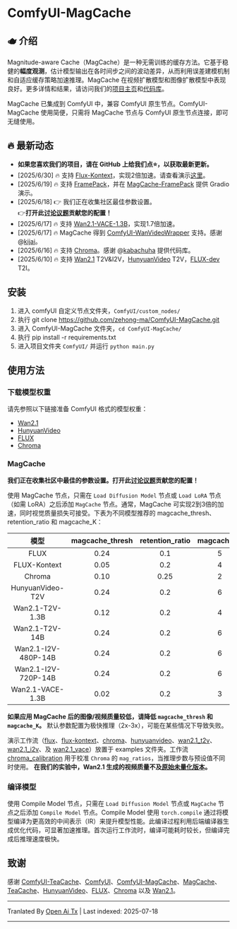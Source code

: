 ﻿
# ComfyUI-MagCache

## 🫖 介绍
Magnitude-aware Cache（MagCache）是一种无需训练的缓存方法。它基于稳健的**幅度观测**，估计模型输出在各时间步之间的波动差异，从而利用误差建模机制和自适应缓存策略加速推理。MagCache 在视频扩散模型和图像扩散模型中表现良好。更多详情和结果，请访问我们的[项目主页](https://zehong-ma.github.io/MagCache)和[代码库](https://github.com/Zehong-Ma/MagCache)。

MagCache 已集成到 ComfyUI 中，兼容 ComfyUI 原生节点。ComfyUI-MagCache 使用简便，只需将 MagCache 节点与 ComfyUI 原生节点连接，即可无缝使用。

## 🔥 最新动态
- **如果您喜欢我们的项目，请在 GitHub 上给我们点⭐，以获取最新更新。**
- [2025/6/30] 🔥 支持 [Flux-Kontext](https://huggingface.co/black-forest-labs/FLUX.1-Kontext-dev)，实现2倍加速。请查看演示[这里](https://github.com/user-attachments/assets/79d5f654-5828-442d-b1a1-9b754c17e457)。
- [2025/6/19] 🔥 支持 [FramePack](https://github.com/lllyasviel/FramePack)，并在 [MagCache-FramePack](https://github.com/Zehong-Ma/MagCache) 提供 Gradio 演示。
- [2025/6/18] 👉 我们正在收集社区最佳参数设置。<br> 👉**打开此[讨论议题](https://github.com/Zehong-Ma/ComfyUI-MagCache/issues/15)贡献您的配置！**
- [2025/6/17] 🔥 支持 [Wan2.1-VACE-1.3B](https://github.com/ali-vilab/VACE)，实现1.7倍加速。
- [2025/6/17] 🔥 MagCache 得到 [ComfyUI-WanVideoWrapper](https://github.com/kijai/ComfyUI-WanVideoWrapper) 支持。感谢 @[kijai](https://github.com/kijai)。
- [2025/6/16] 🔥 支持 [Chroma](https://huggingface.co/lodestones/Chroma)。感谢 @[kabachuha](https://github.com/kabachuha) 提供代码库。
- [2025/6/10] 🔥 支持 [Wan2.1](https://github.com/Wan-Video/Wan2.1) T2V&I2V，[HunyuanVideo](https://github.com/Tencent/HunyuanVideo) T2V，[FLUX-dev](https://github.com/black-forest-labs/flux) T2I。

## 安装
<!-- 推荐通过 ComfyUI-Manager 安装。只需在节点列表中搜索 ComfyUI-MagCache 并点击安装。
### 手动安装 -->
1. 进入 comfyUI 自定义节点文件夹，`ComfyUI/custom_nodes/`
2. 执行 git clone https://github.com/zehong-ma/ComfyUI-MagCache.git
3. 进入 ComfyUI-MagCache 文件夹，`cd ComfyUI-MagCache/`
4. 执行 pip install -r requirements.txt
5. 进入项目文件夹 `ComfyUI/` 并运行 `python main.py`
## 使用方法

### 下载模型权重
请先参照以下链接准备 ComfyUI 格式的模型权重：
- [Wan2.1](https://comfyanonymous.github.io/ComfyUI_examples/wan/)
- [HunyuanVideo](https://comfyanonymous.github.io/ComfyUI_examples/hunyuan_video/)
- [FLUX](https://comfyanonymous.github.io/ComfyUI_examples/flux/)
- [Chroma](https://huggingface.co/lodestones/Chroma)

### MagCache

**我们正在收集社区中最佳的参数设置。打开此[讨论议题](https://github.com/Zehong-Ma/ComfyUI-MagCache/issues/15)贡献您的配置！**

使用 MagCache 节点，只需在 `Load Diffusion Model` 节点或 `Load LoRA` 节点（如需 LoRA）之后添加 `MagCache` 节点。通常，MagCache 可实现2到3倍的加速，同时视觉质量损失可接受。下表为不同模型推荐的 magcache_thresh、retention_ratio 和 magcache_K：

<div align="center">

| 模型                         |   magcache_thresh |   retention_ratio |    magcache_K     |  
|:----------------------------:|:-----------------:|:-----------------:|:-----------------:|
| FLUX                         |        0.24       |         0.1       |         5         |
| FLUX-Kontext                 |        0.05       |         0.2       |         4         |
| Chroma                       |        0.10       |         0.25      |         2         |
| HunyuanVideo-T2V             |        0.24       |         0.2       |         6         |
| Wan2.1-T2V-1.3B              |        0.12       |         0.2       |         4         |
| Wan2.1-T2V-14B               |        0.24       |         0.2       |         6         |
| Wan2.1-I2V-480P-14B          |        0.24       |         0.2       |         6         |
| Wan2.1-I2V-720P-14B          |        0.24       |         0.2       |         6         |
| Wan2.1-VACE-1.3B             |        0.02       |         0.2       |         3         |

</div>

**如果应用 MagCache 后的图像/视频质量较低，请降低 `magcache_thresh` 和 `magcache_K`。** 默认参数配置为极快推理（2x-3x），可能在某些情况下导致失败。

演示工作流（[flux](https://raw.githubusercontent.com/Zehong-Ma/ComfyUI-MagCache/main/./examples/flux.json)、[flux-kontext](https://raw.githubusercontent.com/Zehong-Ma/ComfyUI-MagCache/main/./examples/flux_1_kontext_dev.json)、[chroma](https://raw.githubusercontent.com/Zehong-Ma/ComfyUI-MagCache/main/./examples/chroma.json)、[hunyuanvideo](https://raw.githubusercontent.com/Zehong-Ma/ComfyUI-MagCache/main/./examples/hunyuanvideo.json)、[wan2.1_t2v](https://raw.githubusercontent.com/Zehong-Ma/ComfyUI-MagCache/main/./examples/wan2.1_t2v.json)、[wan2.1_i2v](https://raw.githubusercontent.com/Zehong-Ma/ComfyUI-MagCache/main/./examples/wan2.1_i2v.json)、及 [wan2.1_vace](https://raw.githubusercontent.com/Zehong-Ma/ComfyUI-MagCache/main/./examples/wan2.1_vace.json)）放置于 examples 文件夹。工作流 [chroma_calibration](https://raw.githubusercontent.com/Zehong-Ma/ComfyUI-MagCache/main/./examples/chroma_calibration.json) 用于校准 `Chroma` 的 `mag_ratios`，当推理步数与预设值不同时使用。
**在我们的实验中，Wan2.1 生成的视频质量不及[原始未量化版本](https://github.com/Wan-Video/Wan2.1)。**

### 编译模型
使用 Compile Model 节点，只需在 `Load Diffusion Model` 节点或 `MagCache` 节点之后添加 `Compile Model` 节点。Compile Model 使用 `torch.compile` 通过将模型编译为更高效的中间表示（IR）来提升模型性能。此编译过程利用后端编译器生成优化代码，可显著加速推理。首次运行工作流时，编译可能耗时较长，但编译完成后推理速度极快。
<!-- 使用示例如下： -->
<!-- ![](https://raw.githubusercontent.com/Zehong-Ma/ComfyUI-MagCache/main/./assets/compile.png) -->

## 致谢
感谢 [ComfyUI-TeaCache](https://github.com/welltop-cn/ComfyUI-TeaCache)、[ComfyUI](https://github.com/comfyanonymous/ComfyUI)、[ComfyUI-MagCache](https://github.com/wildminder/ComfyUI-MagCache)、[MagCache](https://github.com/Zehong-Ma/MagCache/)、[TeaCache](https://github.com/ali-vilab/TeaCache)、[HunyuanVideo](https://github.com/Tencent/HunyuanVideo)、[FLUX](https://github.com/black-forest-labs/flux)、[Chroma](https://huggingface.co/lodestones/Chroma) 以及 [Wan2.1](https://github.com/Wan-Video/Wan2.1)。



---

Tranlated By [Open Ai Tx](https://github.com/OpenAiTx/OpenAiTx) | Last indexed: 2025-07-18

---